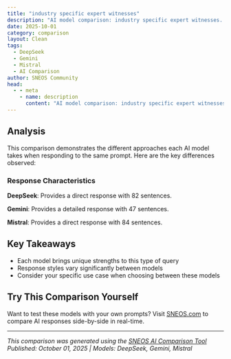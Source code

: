 ```yaml
---
title: "industry specific expert witnesses"
description: "AI model comparison: industry specific expert witnesses..."
date: 2025-10-01
category: comparison
layout: Clean
tags:
  - DeepSeek
  - Gemini
  - Mistral
  - AI Comparison
author: SNEOS Community
head:
  - - meta
    - name: description
      content: "AI model comparison: industry specific expert witnesses..."
---
```


<ChatComparison
  title="industry specific expert witnesses"
  prompt="industry specific expert witnesses"
  :responses='{
    "DeepSeek": "Of course. This is an excellent and complex topic. Industry-specific expert witnesses are professionals with deep, specialized knowledge and experience in a particular field or sector. They are hired to provide objective, evidence-based opinions in legal disputes to help judges and juries understand complex issues outside of common knowledge.\n\nHere is a comprehensive breakdown of industry-specific expert witnesses, including their roles, common industries, and how to work with them.\n\n### The Core Role of an Industry-Specific Expert Witness\n\nTheir primary function is to bridge the knowledge gap between a technical industry and the legal system. Their duties typically fall into three phases:\n\n1.  **Case Analysis \u0026 Report Writing:** They review case materials, form an independent opinion, and produce a detailed written report outlining their findings, the basis for their opinions, and their conclusions.\n2.  **Deposition Testimony:** They give sworn, out-of-court testimony that can be used in discovery or to prepare for trial. This is where the opposing counsel tests their opinions and credibility.\n3.  **Trial Testimony:** They present their opinions in court, explaining complex concepts in a clear, understandable way and withstanding cross-examination.\n\n---\n\n### Common Industries and Specific Expert Types\n\nHere are some of the most frequent industries that rely on expert witnesses, with examples of specific expert roles.\n\n#### 1. Construction \u0026 Engineering\n*   **Construction Defects Expert:** Investigates failures in building materials, design, or workmanship (e.g., leaking roofs, foundation cracks).\n*   **Delay \u0026 Disruption Expert (Scheduling Expert):** Analyzes project schedules to determine the cause and cost impact of project delays, often using software like Primavera P6.\n*   **Civil/Structural Engineer:** Opines on the structural integrity of buildings, bridges, and other infrastructure.\n*   **Construction Safety Expert:** Testifies on whether a construction site adhered to OSHA standards and industry safety practices.\n\n#### 2. Healthcare \u0026 Medical\n*   **Standard of Care Expert (Medical Malpractice):** A licensed physician in the same specialty who testifies whether the defendant\u0027s care met or fell below the accepted medical standard.\n*   **Life Care Planner:** Develops a detailed plan and cost analysis for the lifelong medical and support needs of a catastrophically injured person.\n*   **Toxicologist:** Determines the effects of chemicals, drugs, or poisons on the human body.\n*   **Hospital Administration Expert:** Opines on hospital policies, procedures, and staffing adequacy.\n\n#### 3. Finance \u0026 Economics\n*   **Forensic Accountant:** Traces funds, uncovers fraud, and investigates complex financial transactions.\n*   **Business Valuation Expert:** Determines the economic value of a business or business interest, crucial in shareholder disputes or divorces.\n*   **Economist:** Calculates economic damages, such as lost wages or profits, and analyzes market trends.\n*   **Securities Fraud Expert:** Testifies on the standard practices in the securities industry and whether they were breached.\n\n#### 4. Technology \u0026 IT\n*   **Cybersecurity Expert:** Investigates data breaches, opines on whether security measures were reasonable, and assesses damages.\n*   **Software Development Expert:** Testifies on software project management, coding standards, and whether a product was fit for its intended purpose.\n*   **IT \u0026 Network Infrastructure Expert:** Opines on system failures, data loss, and technology performance issues.\n*   **Patent Expert (in specific tech domains):** A technical expert with deep knowledge in a field like semiconductors or telecommunications who can explain a patent\u0027s intricacies.\n\n#### 5. Manufacturing \u0026 Industrial\n*   **Product Liability Expert:** Evaluates whether a product was defectively designed, manufactured, or had inadequate warnings or instructions.\n*   **Materials Scientist:** Analyzes the properties and failures of metals, polymers, ceramics, etc.\n*   **Industrial Engineer/Ergonomist:** Opines on workplace design, assembly line processes, and repetitive stress injuries.\n*   **Machinery \u0026 Equipment Expert:** Testifies on the proper operation, maintenance, and safety of industrial machinery.\n\n#### 6. Energy \u0026 Environmental\n*   **Geologist/Petroleum Engineer:** Opines on oil and gas extraction, reservoir management, and lease agreements.\n*   **Environmental Scientist/Engineer:** Investigates contamination, assesses remediation costs, and testifies on regulatory compliance (e.g., EPA regulations).\n*   **Renewable Energy Expert:** Provides expertise on solar, wind, or other alternative energy projects and technologies.\n\n#### 7. Transportation\n*   **Accident Reconstructionist:** Uses physics and engineering principles to determine how a vehicle, maritime, or aviation accident occurred.\n*   **Trucking \u0026 Logistics Expert:** Opines on Federal Motor Carrier Safety Regulations (FMCSRs), hours-of-service rules, and industry standards.\n*   **Maritime Expert (Captain, Naval Architect):** Testifies on nautical rules of the road, ship operations, and vessel seaworthiness.\n*   **Aviation Expert (Pilot, Aerospace Engineer):** Opines on pilot performance, air traffic control, aircraft maintenance, and design.\n\n---\n\n### Key Qualifications to Look For\n\nWhen selecting an industry-specific expert, look for a combination of:\n\n*   **Formal Education \u0026 Credentials:** Advanced degrees (Ph.D., MBA, MD, PE) and relevant professional certifications (CPA, CSP, etc.).\n*   **Hands-On Industry Experience:** A long and successful career *in the industry* is often more valuable than pure academic knowledge. They need to know how things are done in the \u0022real world.\u0022\n*   **Publications \u0026 Speaking Engagements:** A history of publishing articles, speaking at conferences, or teaching establishes them as a thought leader.\n*   **Previous Testimony Experience:** While not always mandatory, experience in depositions and trials is a huge plus. They must be able to communicate effectively and remain calm under pressure.\n*   **Impeccable Credibility and Objectivity:** The expert\u0027s primary duty is to the truth, not to the party who hired them. Any perception of bias can destroy their credibility.\n\n---\n\n### How to Find and Engage an Expert Witness\n\n1.  **Specialized Expert Witness Firms:** Many consulting firms specialize in providing vetted experts across numerous industries (e.g., Secretariat, Robson Forensic, J.S. Held).\n2.  **Legal Referral Networks:** Ask colleagues in your legal field for recommendations.\n3.  **Industry Associations:** Professional organizations often have directories or can make referrals (e.g., American College of Surgeons, American Institute of CPAs).\n4.  **University Professors:** Academics are often sought for their deep theoretical knowledge.\n5.  **Online Expert Directories:** Databases like the **Expert Pages**, **JurisPro**, or **Round Table Group** can be a starting point.\n\n**Crucial Step:** Once you identify a candidate, conduct a thorough conflicts check and review their CV, prior testimony transcripts, and publications to assess their suitability and potential vulnerabilities.\n\nIn summary, industry-specific expert witnesses are indispensable in modern litigation, translating complex, specialized knowledge into actionable insights for the justice system. Choosing the right one can be the single most important factor in the outcome of a technically complex case.",
    "Gemini": "You\u0027re looking for expert witnesses in specific industries. Here\u0027s a breakdown of how to think about this and what resources are available:\n\n**Why You Need an Industry-Specific Expert Witness**\n\n*   **Credibility:**  Industry-specific experts are vital for demonstrating the nuances, best practices, and potential deviations from accepted norms within a particular field. Their testimony carries significant weight because they are seen as knowledgeable and experienced in the area in question.\n*   **Technical Explanation:** Many cases involve complex technical details that require clarification for a judge or jury. An expert can translate jargon and processes into understandable terms.\n*   **Establishing Standards of Care:**  Experts can define the appropriate standards of care, best practices, and industry norms relevant to the case. This is crucial in cases involving negligence or liability.\n*   **Offering Opinions:**  Expert witnesses can provide opinions based on their expertise, which is often critical in determining the outcome of a case. They can analyze evidence, provide assessments, and draw conclusions that a layperson would not be qualified to make.\n*   **Supporting or Refuting Claims:** They can support or refute claims made by the opposing party by providing analysis, data, and industry insights.\n*   **Damage Assessment:** In cases involving damages, an industry-specific expert can assess the extent of the damages and provide opinions on the financial impact.\n\n**Common Industries Requiring Expert Witnesses:**\n\nThis list is not exhaustive, but it covers many common areas:\n\n*   **Medical:** Physicians (various specialties), nurses, pharmacists, medical device experts, hospital administrators, mental health professionals\n*   **Engineering:** Civil, mechanical, electrical, chemical, structural, environmental, geotechnical, automotive\n*   **Construction:** General contractors, architects, engineers, safety experts, cost estimators, inspectors\n*   **Finance:** Accountants, economists, financial analysts, appraisers, investment advisors, banking experts\n*   **Real Estate:** Appraisers, brokers, property managers, developers, land use planners\n*   **Technology:** Software developers, cybersecurity experts, data scientists, network engineers, IT consultants\n*   **Manufacturing:** Process engineers, quality control experts, safety engineers, product designers\n*   **Transportation:** Trucking safety experts, aviation experts, railroad experts, maritime experts, accident reconstructionists\n*   **Oil and Gas:** Geologists, petroleum engineers, drilling experts, pipeline experts, safety experts\n*   **Environmental:** Environmental scientists, toxicologists, remediation specialists, regulatory compliance experts\n*   **Intellectual Property:** Patent attorneys, technology experts, trademark specialists, copyright experts\n*   **Insurance:** Actuaries, underwriters, claims adjusters, insurance brokers, risk management experts\n*   **Agriculture:** Agronomists, crop specialists, livestock experts, agricultural economists\n*   **Food Science:** Food safety experts, nutritionists, food processing experts\n\n**Where to Find Industry-Specific Expert Witnesses:**\n\n*   **Expert Witness Directories and Databases:**\n    *   **SEAK\u0027s National Directory of Expert Witnesses:** One of the most comprehensive directories.\n    *   **JurisPro:** A well-known and widely used directory.\n    *   **Expert Institute:** Offers a curated network of experts and case strategy consulting.\n    *   **TASA (Technical Advisory Service for Attorneys):** Claims to be the oldest and largest expert referral service.\n    *   **ALM Experts:** A directory from ALM Media, publisher of legal publications.\n    *   **Zintro:** Connects you with experts across many industries (may not be specifically legal focused, but still useful for finding subject matter experts).\n    *   **LinkedIn:**  While not specifically for expert witnesses, you can search for professionals with specific skills and experience within the relevant industry.  Be prepared to do thorough vetting.\n*   **Professional Associations:** Many industries have professional associations that can provide referrals to qualified experts.  For example:\n    *   **American Medical Association (AMA)**\n    *   **American Society of Civil Engineers (ASCE)**\n    *   **Institute of Electrical and Electronics Engineers (IEEE)**\n    *   **American Institute of Certified Public Accountants (AICPA)**\n*   **Consulting Firms:** Some consulting firms specialize in providing expert witness services.\n*   **Universities and Research Institutions:** Professors and researchers often serve as expert witnesses.\n*   **Referrals from Attorneys:**  Ask other attorneys who practice in the same area of law for referrals.  They often have established relationships with reliable experts.\n*   **Legal Search Firms:** Some firms specialize in finding expert witnesses for attorneys.\n\n**Key Considerations When Selecting an Expert Witness:**\n\n*   **Expertise and Qualifications:**  Verify their education, experience, certifications, and publications.  Make sure they are a true expert in the *specific* area relevant to your case.\n*   **Experience as an Expert Witness:**  Inquire about their previous experience testifying in court or providing depositions.  Experience is helpful, but not always essential.  Some academics make excellent experts even without extensive court experience.\n*   **Credibility and Communication Skills:**  Assess their ability to explain complex information clearly and concisely to a judge and jury.  They must be credible and trustworthy.\n*   **Objectivity and Impartiality:**  Ensure they can provide an unbiased opinion based on the facts of the case.  Avoid experts who appear to be advocates for one side.\n*   **Availability and Cost:**  Confirm their availability to work on the case and understand their fees and expenses.  Get a clear agreement upfront.\n*   **Daubert/Frye Standard:** Be familiar with the admissibility standards for expert testimony in your jurisdiction (Daubert Standard in federal courts and many states, Frye Standard in some others).  Ensure your expert\u0027s methodology and opinions meet these standards.\n*   **Background Checks and Vetting:**  Thoroughly vet potential experts, including checking for any disciplinary actions, conflicts of interest, or previous instances of being discredited.\n\n**Before Hiring an Expert Witness:**\n\n*   **Define Your Needs:** Clearly define the specific issues for which you need expert testimony.\n*   **Conduct a Thorough Search:** Don\u0027t settle for the first expert you find.  Compare several candidates and carefully evaluate their qualifications.\n*   **Interview Potential Experts:**  Ask detailed questions about their experience, methodology, and opinions on the case.\n*   **Review Their Curriculum Vitae (CV):**  Carefully examine their CV to verify their qualifications and experience.\n*   **Check References:**  Contact references to gather feedback on their performance and credibility.\n\n**Remember**: Choosing the right expert witness is a critical decision that can significantly impact the outcome of your case. Take the time to conduct thorough research and select an expert who is qualified, credible, and able to effectively communicate their opinions.\n",
    "Mistral": "Industry-specific expert witnesses are professionals who possess specialized knowledge, skills, and experience in a particular field and are called upon to provide testimony in legal proceedings. Their expertise can be crucial in helping courts understand complex issues and make informed decisions. Here are some examples of industry-specific expert witnesses across various sectors:\n\n### 1. **Healthcare**\n   - **Medical Doctors**: Specialists in various fields such as cardiology, neurology, oncology, etc.\n   - **Nurses**: Experts in nursing practices, patient care, and hospital protocols.\n   - **Pharmacists**: Knowledgeable about drug interactions, dosages, and pharmaceutical standards.\n   - **Healthcare Administrators**: Experts in hospital management, healthcare policies, and regulatory compliance.\n\n### 2. **Technology and Software**\n   - **Software Engineers**: Specialists in software development, coding practices, and intellectual property.\n   - **Cybersecurity Experts**: Knowledgeable about data breaches, cyber threats, and security protocols.\n   - **IT Consultants**: Experts in IT infrastructure, network management, and data storage.\n\n### 3. **Finance and Accounting**\n   - **Certified Public Accountants (CPAs)**: Experts in financial auditing, taxation, and accounting standards.\n   - **Financial Analysts**: Specialists in investment strategies, market analysis, and financial modeling.\n   - **Forensic Accountants**: Experts in detecting and investigating financial fraud and irregularities.\n\n### 4. **Construction and Engineering**\n   - **Civil Engineers**: Specialists in structural integrity, building codes, and construction practices.\n   - **Architects**: Experts in building design, safety standards, and construction materials.\n   - **Construction Managers**: Knowledgeable about project management, scheduling, and cost estimation.\n\n### 5. **Environmental Science**\n   - **Environmental Engineers**: Specialists in waste management, pollution control, and environmental regulations.\n   - **Ecologists**: Experts in ecosystems, biodiversity, and environmental impact assessments.\n   - **Hydrologists**: Knowledgeable about water resources, groundwater contamination, and water management.\n\n### 6. **Manufacturing and Industrial**\n   - **Industrial Engineers**: Specialists in process optimization, quality control, and manufacturing standards.\n   - **Material Scientists**: Experts in material properties, testing, and failure analysis.\n   - **Safety Engineers**: Knowledgeable about workplace safety, OSHA regulations, and accident prevention.\n\n### 7. **Legal and Compliance**\n   - **Attorneys**: Specialists in various areas of law such as corporate law, intellectual property, and employment law.\n   - **Compliance Officers**: Experts in regulatory compliance, internal audits, and risk management.\n   - **Paralegals**: Knowledgeable about legal research, document preparation, and case management.\n\n### 8. **Energy and Utilities**\n   - **Energy Engineers**: Specialists in power generation, renewable energy, and energy efficiency.\n   - **Petroleum Engineers**: Experts in oil and gas exploration, drilling, and production.\n   - **Utility Managers**: Knowledgeable about utility operations, infrastructure, and regulatory compliance.\n\n### 9. **Transportation and Logistics**\n   - **Transportation Engineers**: Specialists in traffic management, road design, and transportation safety.\n   - **Logistics Managers**: Experts in supply chain management, inventory control, and distribution.\n   - **Aviation Experts**: Knowledgeable about aircraft maintenance, flight operations, and aviation regulations.\n\n### 10. **Education**\n   - **Educators**: Specialists in curriculum development, teaching methods, and educational policies.\n   - **School Administrators**: Experts in school management, student services, and educational leadership.\n   - **Educational Psychologists**: Knowledgeable about learning disabilities, educational assessments, and student development.\n\n### 11. **Real Estate**\n   - **Real Estate Appraisers**: Specialists in property valuation, market analysis, and appraisal standards.\n   - **Real Estate Brokers**: Experts in property transactions, contracts, and real estate laws.\n   - **Property Managers**: Knowledgeable about property management, tenant relations, and maintenance.\n\n### 12. **Hospitality and Tourism**\n   - **Hotel Managers**: Specialists in hotel operations, guest services, and hospitality management.\n   - **Tourism Experts**: Knowledgeable about travel trends, destination marketing, and tourism policies.\n   - **Event Planners**: Experts in event management, logistics, and coordination.\n\n### 13. **Agriculture**\n   - **Agronomists**: Specialists in crop production, soil science, and agricultural practices.\n   - **Veterinarians**: Experts in animal health, livestock management, and veterinary medicine.\n   - **Agricultural Engineers**: Knowledgeable about farm machinery, irrigation systems, and agricultural technology.\n\n### 14. **Media and Entertainment**\n   - **Media Consultants**: Specialists in media production, broadcasting, and digital media.\n   - **Entertainment Lawyers**: Experts in intellectual property, contracts, and entertainment law.\n   - **Marketing Experts**: Knowledgeable about branding, advertising, and market research.\n\n### 15. **Retail and Consumer Goods**\n   - **Retail Managers**: Specialists in store operations, inventory management, and customer service.\n   - **Product Designers**: Experts in product development, design, and manufacturing.\n   - **Consumer Behavior Analysts**: Knowledgeable about consumer trends, market analysis, and buying behavior.\n\n### 16. **Telecommunications**\n   - **Telecom Engineers**: Specialists in network design, telecommunications infrastructure, and signal processing.\n   - **Network Administrators**: Experts in network management, security, and troubleshooting.\n   - **Wireless Technology Experts**: Knowledgeable about mobile communications, 5G technology, and wireless networks.\n\n### 17. **Insurance**\n   - **Insurance Underwriters**: Specialists in risk assessment, policy underwriting, and claims management.\n   - **Actuaries**: Experts in statistical analysis, risk management, and insurance pricing.\n   - **Claims Adjusters**: Knowledgeable about claims processing, investigation, and settlement.\n\n### 18. **Food and Beverage**\n   - **Food Scientists**: Specialists in food safety, nutrition, and product development.\n   - **Chefs**: Experts in culinary arts, recipe development, and food preparation.\n   - **Beverage Experts**: Knowledgeable about beverage production, quality control, and distribution.\n\n### 19. **Automotive**\n   - **Automotive Engineers**: Specialists in vehicle design, manufacturing, and safety standards.\n   - **Mechanics**: Experts in vehicle maintenance, repair, and diagnostics.\n   - **Automotive Technicians**: Knowledgeable about vehicle systems, troubleshooting, and performance.\n\n### 20. **Aerospace**\n   - **Aerospace Engineers**: Specialists in aircraft design, aerodynamics, and flight mechanics.\n   - **Pilots**: Experts in flight operations, aviation safety, and aircraft handling.\n   - **Aviation Mechanics**: Knowledgeable about aircraft maintenance, repair, and inspection.\n\nEach of these experts brings a unique set of skills and knowledge to the table, making them invaluable in legal proceedings where specialized insights are required."
  }'
  published-date="22:32"
/>

## Analysis

This comparison demonstrates the different approaches each AI model takes when responding to the same prompt. Here are the key differences observed:

### Response Characteristics

**DeepSeek**: Provides a direct response with 82 sentences. 

**Gemini**: Provides a detailed response with 47 sentences. 

**Mistral**: Provides a direct response with 84 sentences. 

## Key Takeaways

- Each model brings unique strengths to this type of query
- Response styles vary significantly between models
- Consider your specific use case when choosing between these models

## Try This Comparison Yourself

Want to test these models with your own prompts? Visit [SNEOS.com](https://sneos.com) to compare AI responses side-by-side in real-time.

---

*This comparison was generated using the [SNEOS AI Comparison Tool](https://sneos.com)*
*Published: October 01, 2025 | Models: DeepSeek, Gemini, Mistral*

